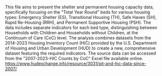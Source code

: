 This file aims to present the shelter and permanent housing capacity data, specifically focusing on the "Total Year Round" beds for various housing types: Emergency Shelter (ES), Transitional Housing (TH), Safe Haven (SH), Rapid Re-Housing (RRH), and Permanent Supportive Housing (PSH).
The data includes separate indicators for each bed type, distinguishing between Households with Children and Households without Children, at the Continuum of Care (CoC) level. 
The analysis combines datasets from the 2014-2023 Housing Inventory Count (HIC) provided by the U.S. Department of Housing and Urban Development (HUD) to create a new, comprehensive dataset featuring the required indicators. The source data can be accessed from the "2007-2023-HIC Counts by CoC" Excel file available online.
https://www.hudexchange.info/resource/3031/pit-and-hic-data-since-2007/
